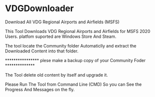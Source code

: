 # VDGDownloader
Download All VDG Regional Airports and Airfields (MSFS)

This Tool Downloads VDG Regional Airports and Airfields for MSFS 2020 Users.
platfom suported are Windows Store And Steam.

The tool locate the Community folder Automaticlly and extract the Downloaded Content into that folder.

**************** plese make a backup copy of your Community Foder   **************

The Tool delete old content by itself and upgrade it.

Please Run The Tool from Command Line (CMD) So you can See the Progress And Messages on the fly.


